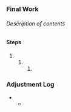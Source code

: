 ### Final Work
###### Description of contents

#### Steps
1) 
	1) 
		1) 

### Adjustment Log
- 
	- 
	 
